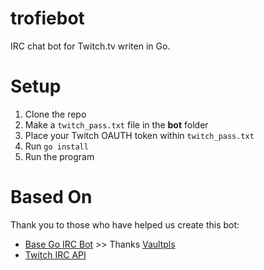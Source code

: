# trofiebot 

IRC chat bot for Twitch.tv writen in Go.

# Setup

1. Clone the repo
2. Make a ```twitch_pass.txt``` file in the **bot** folder
3. Place your Twitch OAUTH token within ```twitch_pass.txt```
4. Run ```go install```
5. Run the program 

# Based On

Thank you to those who have helped us create this bot:

- [Base Go IRC Bot](https://github.com/Vaultpls/Twitch-IRC-Bot) >> Thanks [Vaultpls](https://github.com/Vaultpls)
- [Twitch IRC API](https://github.com/justintv/Twitch-API/blob/master/IRC.md)
